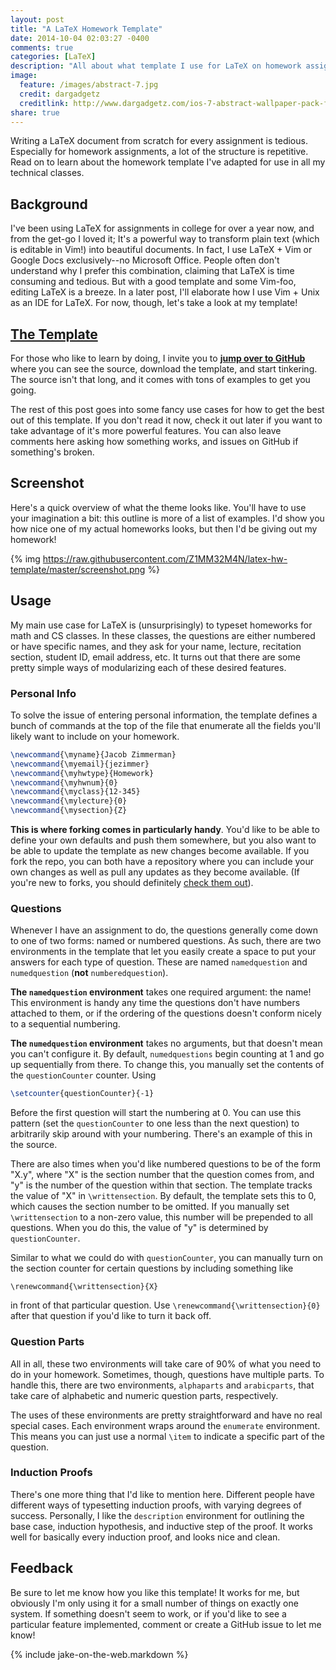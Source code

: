 ```yaml
---
layout: post
title: "A LaTeX Homework Template"
date: 2014-10-04 02:03:27 -0400
comments: true
categories: [LaTeX]
description: "All about what template I use for LaTeX on homework assignments."
image:
  feature: /images/abstract-7.jpg
  credit: dargadgetz
  creditlink: http://www.dargadgetz.com/ios-7-abstract-wallpaper-pack-for-iphone-5-and-ipod-touch-retina/
share: true
---
```


Writing a LaTeX document from scratch for every assignment is tedious. Especially for homework assignments, a lot of the structure is repetitive. Read on to learn about the homework template I've adapted for use in all my technical classes.

<!-- more -->

## Background

I've been using LaTeX for assignments in college for over a year now, and from the get-go I loved it; It's a powerful way to transform plain text (which is editable in Vim!) into beautiful documents. In fact, I use LaTeX + Vim or Google Docs exclusively--no Microsoft Office. People often don't understand why I prefer this combination, claiming that LaTeX is time consuming and tedious. But with a good template and some Vim-foo, editing LaTeX is a breeze. In a later post, I'll elaborate how I use Vim + Unix as an IDE for LaTeX. For now, though, let's take a look at my template!

## [The Template][template-github]

For those who like to learn by doing, I invite you to __[jump over to GitHub][template-github]__ where you can see the source, download the template, and start tinkering. The source isn't that long, and it comes with tons of examples to get you going. 

The rest of this post goes into some fancy use cases for how to get the best out of this template. If you don't read it now, check it out later if you want to take advantage of it's more powerful features. You can also leave comments here asking how something works, and issues on GitHub if something's broken.

## Screenshot

Here's a quick overview of what the theme looks like. You'll have to use your imagination a bit: this outline is more of a list of examples. I'd show you how nice one of my actual homeworks looks, but then I'd be giving out my homework!

{% img https://raw.githubusercontent.com/Z1MM32M4N/latex-hw-template/master/screenshot.png %}

## Usage

My main use case for LaTeX is (unsurprisingly) to typeset homeworks for math and CS classes. In these classes, the questions are either numbered or have specific names, and they ask for your name, lecture, recitation section, student ID, email address, etc. It turns out that there are some pretty simple ways of modularizing each of these desired features.

### Personal Info

To solve the issue of entering personal information, the template defines a bunch of commands at the top of the file that enumerate all the fields you'll likely want to include on your homework.

```latex Personal Information 
\newcommand{\myname}{Jacob Zimmerman}
\newcommand{\myemail}{jezimmer}
\newcommand{\myhwtype}{Homework}
\newcommand{\myhwnum}{0}
\newcommand{\myclass}{12-345}
\newcommand{\mylecture}{0}
\newcommand{\mysection}{Z}
``` 

__This is where forking comes in particularly handy__. You'd like to be able to define your own defaults and push them somewhere, but you also want to be able to update the template as new changes become available. If you fork the repo, you can both have a repository where you can include your own changes as well as pull any updates as they become available. (If you're new to forks, you should definitely [check them out][forks]).

### Questions

Whenever I have an assignment to do, the questions generally come down to one of two forms: named or numbered questions. As such, there are two environments in the template that let you easily create a space to put your answers for each type of question. These are named `namedquestion` and `numedquestion` (__not__ `numberedquestion`).

__The `namedquestion` environment__ takes one required argument: the name! This environment is handy any time the questions don't have numbers attached to them, or if the ordering of the questions doesn't conform nicely to a sequential numbering.

__The `numedquestion` environment__ takes no arguments, but that doesn't mean you can't configure it. By default, `numedquestions` begin counting at 1 and go up sequentially from there. To change this, you manually set the contents of the `questionCounter` counter. Using 

```latex
\setcounter{questionCounter}{-1}
```

Before the first question will start the numbering at 0. You can use this pattern (set the `questionCounter` to one less than the next question) to arbitrarily skip around with your numbering. There's an example of this in the source.

There are also times when you'd like numbered questions to be of the form "X.y", where "X" is the section number that the question comes from, and "y" is the number of the question within that section. The template tracks the value of "X" in `\writtensection`. By default, the template sets this to 0, which causes the section number to be omitted. If you manually set `\writtensection` to a non-zero value, this number will be prepended to all questions. When you do this, the value of "y" is determined by `questionCounter`.

Similar to what we could do with `questionCounter`, you can manually turn on the section counter for certain questions by including something like 

```
\renewcommand{\writtensection}{X}
```

in front of that particular question. Use `\renewcommand{\writtensection}{0}` after that question if you'd like to turn it back off.

### Question Parts

All in all, these two environments will take care of 90% of what you need to do in your homework. Sometimes, though, questions have multiple parts. To handle this, there are two environments, `alphaparts` and `arabicparts`, that take care of alphabetic and numeric question parts, respectively.

The uses of these environments are pretty straightforward and have no real special cases. Each environment wraps around the `enumerate` environment. This means you can just use a normal `\item` to indicate a specific part of the question.

### Induction Proofs

There's one more thing that I'd like to mention here. Different people have different ways of typesetting induction proofs, with varying degrees of success. Personally, I like the `description` environment for outlining the base case, induction hypothesis, and inductive step of the proof. It works well for basically every induction proof, and looks nice and clean.

## Feedback

Be sure to let me know how you like this template! It works for me, but obviously I'm only using it for a small number of things on exactly one system. If something doesn't seem to work, or if you'd like to see a particular feature implemented, comment or create a GitHub issue to let me know! 

{% include jake-on-the-web.markdown %}

[template-github]: https://github.com/Z1MM32M4N/latex-hw-template
[forks]: https://help.github.com/articles/fork-a-repo/
